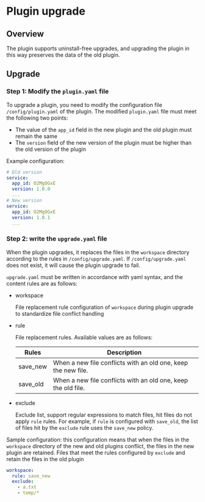 # Plugin upgrade

## Overview

The plugin supports uninstall-free upgrades, and upgrading the plugin in this way preserves the data of the old plugin.

## Upgrade

### Step 1: Modify the `plugin.yaml` file

To upgrade a plugin, you need to modify the configuration file `/config/plugin.yaml` of the plugin. The modified `plugin.yaml` file must meet the following two points:

- The value of the `app_id` field in the new plugin and the old plugin must remain the same
- The `version` field of the new version of the plugin must be higher than the old version of the plugin

Example configuration:

```yaml
# Old version
service:
  app_id: O2MgOGxE
  version: 1.0.0
  ...
# New version
service:
  app_id: O2MgOGxE
  version: 1.0.1
  ...
```

### Step 2: write the `upgrade.yaml` file

When the plugin upgrades, it replaces the files in the `workspace` directory according to the rules in `/config/upgrade.yaml`. If `/config/upgrade.yaml` does not exist, it will cause the plugin upgrade to fail.

`upgrade.yaml` must be written in accordance with yaml syntax, and the content rules are as follows:

- workspace

  File replacement rule configuration of `workspace` during plugin upgrade to standardize file conflict handling

- rule

  File replacement rules. Available values are as follows:

  | **Rules** | **Description**                                               |
  | --------- | ------------------------------------------------------------- |
  | save_new  | When a new file conflicts with an old one, keep the new file. |
  | save_old  | When a new file conflicts with an old one, keep the old file. |

- exclude

  Exclude list, support regular expressions to match files, hit files do not apply `rule` rules. For example, if `rule` is configured with `save_old`, the list of files hit by the `exclude` rule uses the `save_new` policy.

Sample configuration: this configuration means that when the files in the `workspace` directory of the new and old plugins conflict, the files in the new plugin are retained. Files that meet the rules configured by `exclude` and retain the files in the old plugin

```yaml
workspace:
  rule: save_new
  exclude:
    - a.txt
    - temp/*
```

